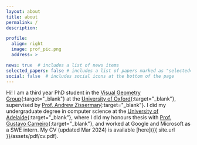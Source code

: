 ```yaml
---
layout: about
title: about
permalink: /
description:

profile:
  align: right
  image: prof_pic.png
  address: >

news: true  # includes a list of news items
selected_papers: false # includes a list of papers marked as "selected={true}"
social: false  # includes social icons at the bottom of the page
---
```


Hi! I am a third year PhD student in the [Visual Geometry Group](https://www.robots.ox.ac.uk/~vgg/){:target="\_blank"} at the [University of Oxford](https://www.ox.ac.uk/){:target="\_blank"}, supervised by [Prof. Andrew Zisserman](https://scholar.google.com/citations?hl=en&user=UZ5wscMAAAAJ){:target="\_blank"}. I did my undergraduate degree in computer science at the [University of Adelaide](https://www.adelaide.edu.au/){:target="\_blank"}, where I did my honours thesis with [Prof. Gustavo Carneiro](https://scholar.google.com/citations?user=E0TtOWAAAAAJ){:target="\_blank"}, and worked at Google and Microsoft as a SWE intern. My CV (updated Mar 2024) is available [here]({{ site.url }}/assets/pdf/cv.pdf). 